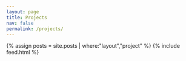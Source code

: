 ```yaml
---
layout: page
title: Projects
nav: false
permalink: /projects/
---
```


{% assign posts = site.posts | where:"layout","project" %}
{% include feed.html %}
